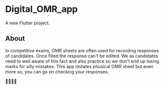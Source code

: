 # Digital_OMR_app

A new Flutter project.

## About

In competitive exams, OMR sheets are often used for recording responses of candidates. Once filled the response can't be edited. 
We as candidates need to well aware of this fact and also practice so we don't end up losing marks for silly mistakes.
This app imitates phusical OMR sheet but even more so, you can go on checking your responses.

🎉🙌🙌🎉
